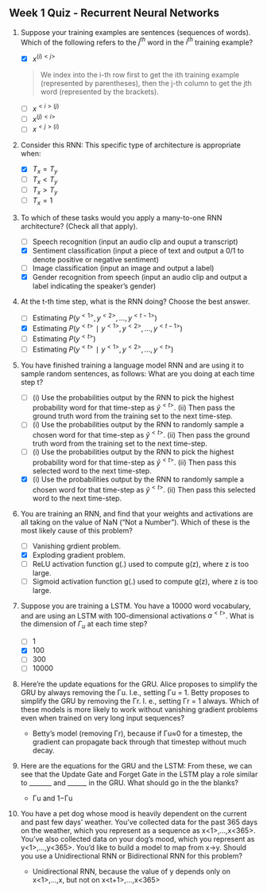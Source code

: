 ## Week 1 Quiz - Recurrent Neural Networks


1. Suppose your training examples are sentences (sequences of words). Which of the following refers to the $j^{th}$ word in the $i^{th}$ training example?

	- [x] $x^{(i)<j>}$
	> We index into the i-th row first to get the ith training example (represented by parentheses), then the j-th column to get the jth word (represented by the brackets).
	- [ ] $x^{<i>(j)}$
	- [ ] $x^{(j)<i>}$
	- [ ] $x^{<j>(i)}$

2. Consider this RNN: This specific type of architecture is appropriate when:

	- [x] $T_x = T_y$
	- [ ] $T_x < T_y$
	- [ ] $T_x > T_y$
	- [ ] $T_x = 1$

3. To which of these tasks would you apply a many-to-one RNN architecture? (Check all that apply).
	- [ ] Speech recognition (input an audio clip and ouput a transcript)
	- [x] Sentiment classification (input a piece of text and output a 0/1 to denote positive or negative sentiment)
	- [ ] Image classification (input an image and output a label)
	- [x] Gender recognition from speech (input an audio clip and output a label indicating the speaker’s gender)

4. At the t-th time step, what is the RNN doing? Choose the best answer.
	- [ ] Estimating $P(y^{<1>},y^{<2>}, \dots, y^{<t-1>})$
	- [x] Estimating $P(y^{<t>}∣y^{<1>},y^{<2>},\dots, y^{<t−1>})$
	- [ ] Estimating $P(y^{<t>})$
	- [ ] Estimating $P(y^{<t>}∣y^{<1>},y^{<2>},\dots, y^{<t>})$

5. You have finished training a language model RNN and are using it to sample random sentences, as follows: What are you doing at each time step t?
	
	- [ ] (i) Use the probabilities output by the RNN to pick the highest probability word for that time-step as $\hat{y}^{<t>}$. (ii) Then pass the ground truth word from the training set to the next time-step.
	- [ ] (i) Use the probabilities output by the RNN to randomly sample a chosen word for that time-step as $\hat{y}^{<t>}$. (ii) Then pass the ground truth word from the training set to the next time-step.
	- [ ] (i) Use the probabilities output by the RNN to pick the highest probability word for that time-step as $\hat{y}^{<t>}$. (ii) Then pass this selected word to the next time-step.	
	- [x] (i) Use the probabilities output by the RNN to randomly sample a chosen word for that time-step as $\hat{y}^{<t>}$. (ii) Then pass this selected word to the next time-step.

6. You are training an RNN, and find that your weights and activations are all taking on the value of NaN (“Not a Number”). Which of these is the most likely cause of this problem?
	
	- [ ] Vanishing grdient problem.
	- [x] Exploding gradient problem.
	- [ ] ReLU activation function g(.) used to compute g(z), where z is too large.
	- [ ] Sigmoid activation function g(.) used to compute g(z), where z is too large.

7. Suppose you are training a LSTM. You have a 10000 word vocabulary, and are using an LSTM with 100-dimensional activations $a^{<t>}$. What is the dimension of $\Gamma_u$ at each time step?
	- [ ] 1
	- [x] 100
	- [ ] 300
	- [ ] 10000

8. Here’re the update equations for the GRU. Alice proposes to simplify the GRU by always removing the Γu. I.e., setting Γu = 1. Betty proposes to simplify the GRU by removing the Γr. I. e., setting Γr = 1 always. Which of these models is more likely to work without vanishing gradient problems even when trained on very long input sequences?

	- Betty’s model (removing Γr), because if Γu≈0 for a timestep, the gradient can propagate back through that timestep without much decay.

9. Here are the equations for the GRU and the LSTM: From these, we can see that the Update Gate and Forget Gate in the LSTM play a role similar to _______ and ______ in the GRU. What should go in the the blanks?

	- Γu and 1−Γu

10. You have a pet dog whose mood is heavily dependent on the current and past few days’ weather. You’ve collected data for the past 365 days on the weather, which you represent as a sequence as x<1>,…,x<365>. You’ve also collected data on your dog’s mood, which you represent as y<1>,…,y<365>. You’d like to build a model to map from x→y. Should you use a Unidirectional RNN or Bidirectional RNN for this problem?

	- Unidirectional RNN, because the value of y<t> depends only on x<1>,…,x<t>, but not on x<t+1>,…,x<365>